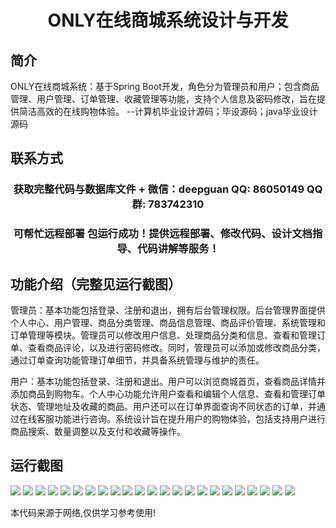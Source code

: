 <p><h1 align="center">ONLY在线商城系统设计与开发</h1></p>

## 简介
ONLY在线商城系统：基于Spring Boot开发，角色分为管理员和用户；包含商品管理、用户管理、订单管理、收藏管理等功能，支持个人信息及密码修改，旨在提供简洁高效的在线购物体验。    --计算机毕业设计源码；毕设源码；java毕业设计源码


## 联系方式
<p><h3 align="center">获取完整代码与数据库文件 + 微信：deepguan QQ: 86050149 QQ群: 783742310</h3></p>
<p><h3 align="center">可帮忙远程部署 包运行成功！提供远程部署、修改代码、设计文档指导、代码讲解等服务！</h3></p>

## 功能介绍（完整见运行截图）
管理员：基本功能包括登录、注册和退出，拥有后台管理权限。后台管理界面提供个人中心、用户管理、商品分类管理、商品信息管理、商品评价管理、系统管理和订单管理等模块。管理员可以修改用户信息、处理商品分类和信息、查看和管理订单、查看商品评论，以及进行密码修改。同时，管理员可以添加或修改商品分类，通过订单查询功能管理订单细节，并具备系统管理与维护的责任。

用户：基本功能包括登录、注册和退出。用户可以浏览商城首页，查看商品详情并添加商品到购物车。个人中心功能允许用户查看和编辑个人信息、查看和管理订单状态、管理地址及收藏的商品。用户还可以在订单界面查询不同状态的订单，并通过在线客服功能进行咨询。系统设计旨在提升用户的购物体验，包括支持用户进行商品搜索、数量调整以及支付和收藏等操作。


## 运行截图
![](https://bs-1329754181.cos.ap-shanghai.myqcloud.com/spring/OnlineMallSystemDesignAndDevelopment/img/001.jpg)
![](https://bs-1329754181.cos.ap-shanghai.myqcloud.com/spring/OnlineMallSystemDesignAndDevelopment/img/002.jpg)
![](https://bs-1329754181.cos.ap-shanghai.myqcloud.com/spring/OnlineMallSystemDesignAndDevelopment/img/003.jpg)
![](https://bs-1329754181.cos.ap-shanghai.myqcloud.com/spring/OnlineMallSystemDesignAndDevelopment/img/004.jpg)
![](https://bs-1329754181.cos.ap-shanghai.myqcloud.com/spring/OnlineMallSystemDesignAndDevelopment/img/005.jpg)
![](https://bs-1329754181.cos.ap-shanghai.myqcloud.com/spring/OnlineMallSystemDesignAndDevelopment/img/006.jpg)
![](https://bs-1329754181.cos.ap-shanghai.myqcloud.com/spring/OnlineMallSystemDesignAndDevelopment/img/007.jpg)
![](https://bs-1329754181.cos.ap-shanghai.myqcloud.com/spring/OnlineMallSystemDesignAndDevelopment/img/008.jpg)
![](https://bs-1329754181.cos.ap-shanghai.myqcloud.com/spring/OnlineMallSystemDesignAndDevelopment/img/009.jpg)
![](https://bs-1329754181.cos.ap-shanghai.myqcloud.com/spring/OnlineMallSystemDesignAndDevelopment/img/010.jpg)
![](https://bs-1329754181.cos.ap-shanghai.myqcloud.com/spring/OnlineMallSystemDesignAndDevelopment/img/011.jpg)
![](https://bs-1329754181.cos.ap-shanghai.myqcloud.com/spring/OnlineMallSystemDesignAndDevelopment/img/012.jpg)
![](https://bs-1329754181.cos.ap-shanghai.myqcloud.com/spring/OnlineMallSystemDesignAndDevelopment/img/013.jpg)
![](https://bs-1329754181.cos.ap-shanghai.myqcloud.com/spring/OnlineMallSystemDesignAndDevelopment/img/014.jpg)
![](https://bs-1329754181.cos.ap-shanghai.myqcloud.com/spring/OnlineMallSystemDesignAndDevelopment/img/015.jpg)
![](https://bs-1329754181.cos.ap-shanghai.myqcloud.com/spring/OnlineMallSystemDesignAndDevelopment/img/016.jpg)
![](https://bs-1329754181.cos.ap-shanghai.myqcloud.com/spring/OnlineMallSystemDesignAndDevelopment/img/017.jpg)
![](https://bs-1329754181.cos.ap-shanghai.myqcloud.com/spring/OnlineMallSystemDesignAndDevelopment/img/018.jpg)
![](https://bs-1329754181.cos.ap-shanghai.myqcloud.com/spring/OnlineMallSystemDesignAndDevelopment/img/019.jpg)
![](https://bs-1329754181.cos.ap-shanghai.myqcloud.com/spring/OnlineMallSystemDesignAndDevelopment/img/020.jpg)
![](https://bs-1329754181.cos.ap-shanghai.myqcloud.com/spring/OnlineMallSystemDesignAndDevelopment/img/021.jpg)
![](https://bs-1329754181.cos.ap-shanghai.myqcloud.com/spring/OnlineMallSystemDesignAndDevelopment/img/022.jpg)
![](https://bs-1329754181.cos.ap-shanghai.myqcloud.com/spring/OnlineMallSystemDesignAndDevelopment/img/023.jpg)

<p>本代码来源于网络,仅供学习参考使用!</p>
